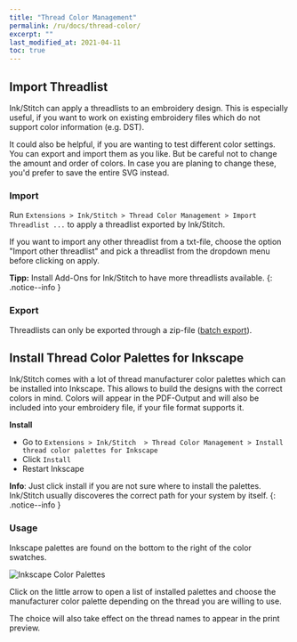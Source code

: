 ```yaml
---
title: "Thread Color Management"
permalink: /ru/docs/thread-color/
excerpt: ""
last_modified_at: 2021-04-11
toc: true
---
```

## Import Threadlist

Ink/Stitch can apply a threadlists to an embroidery design. This is especially useful, if you want to work on existing embroidery files which do not support color information (e.g. DST).

It could also be helpful, if you are wanting to test different color settings. You can export and import them as you like. But be careful not to change the amount and order of colors. In case you are planing to change these, you'd prefer to save the entire SVG instead.

### Import

Run `Extensions > Ink/Stitch > Thread Color Management > Import Threadlist ...` to apply a threadlist exported by Ink/Stitch.

If you want to import any other threadlist from a txt-file, choose the option "Import other threadlist" and pick a threadlist from the dropdown menu before clicking on apply.

**Tipp:** Install Add-Ons for Ink/Stitch to have more threadlists available.
{: .notice--info }

### Export

Threadlists can only be exported through a zip-file ([batch export](/docs/import-export/#batch-export)).

## Install Thread Color Palettes for Inkscape

Ink/Stitch comes with a lot of thread manufacturer color palettes which can be installed into Inkscape. This allows to build the designs with the correct colors in mind.
Colors will appear in the PDF-Output and will also be included into your embroidery file, if your file format supports it. 

**Install**
* Go to `Extensions > Ink/Stitch  > Thread Color Management > Install thread color palettes for Inkscape`
* Click `Install`
* Restart Inkscape

**Info**: Just click install if you are not sure where to install the palettes. Ink/Stitch usually discoveres the correct path for your system by itself.
{: .notice--info }

### Usage

Inkscape palettes are found on the bottom to the right of the color swatches.

![Inkscape Color Palettes](/assets/images/docs/palettes-location.png)

Click on the little arrow to open a list of installed palettes and choose the manufacturer color palette depending on the thread you are willing to use.

The choice will also take effect on the thread names to appear in the print preview.
